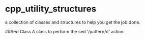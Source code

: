 # cpp_utility_structures
a collection of classes and structures to help you get the job done.

##Sed Class
A class to perform the sed '/pattern/d' action.
